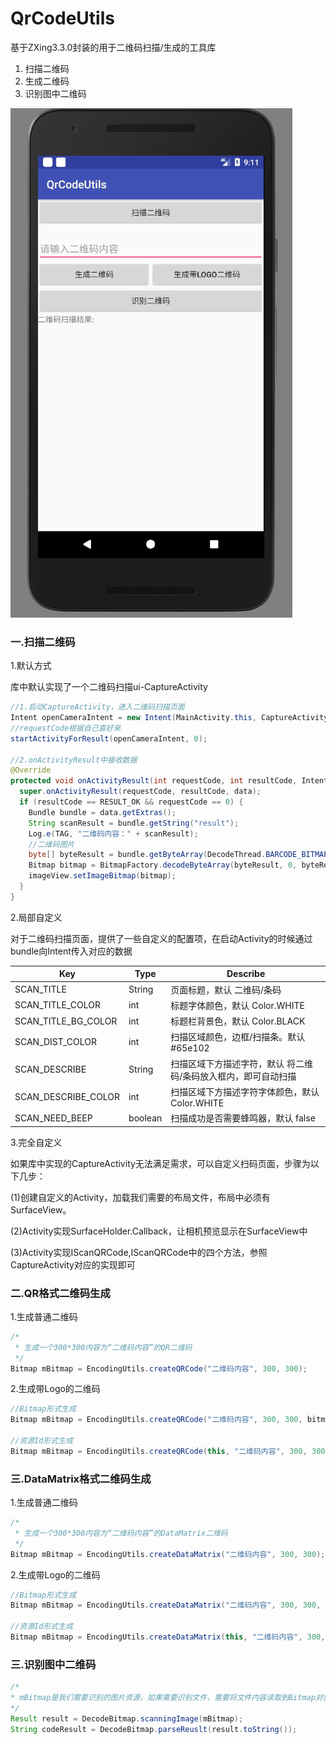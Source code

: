 # QrCodeUtils
基于ZXing3.3.0封装的用于二维码扫描/生成的工具库

1. 扫描二维码
2. 生成二维码
3. 识别图中二维码


![image](https://github.com/yunzhouhua/QrCodeUtils/blob/master/README/imgs/%E4%BA%8C%E7%BB%B4%E7%A0%81.gif)


### 一.扫描二维码

1.默认方式

库中默认实现了一个二维码扫描ui-CaptureActivity

```java
//1.启动CaptureActivity，进入二维码扫描页面
Intent openCameraIntent = new Intent(MainActivity.this, CaptureActivity.class);
//requestCode根据自己喜好来
startActivityForResult(openCameraIntent, 0);

//2.onActivityResult中接收数据
@Override
protected void onActivityResult(int requestCode, int resultCode, Intent data) {
  super.onActivityResult(requestCode, resultCode, data);
  if (resultCode == RESULT_OK && requestCode == 0) {
    Bundle bundle = data.getExtras();
    String scanResult = bundle.getString("result");
    Log.e(TAG, "二维码内容：" + scanResult);
    //二维码图片
    byte[] byteResult = bundle.getByteArray(DecodeThread.BARCODE_BITMAP);
    Bitmap bitmap = BitmapFactory.decodeByteArray(byteResult, 0, byteResult.length);
    imageView.setImageBitmap(bitmap);
  }
}
```



2.局部自定义

对于二维码扫描页面，提供了一些自定义的配置项，在启动Activity的时候通过bundle向Intent传入对应的数据

| Key                 | Type    | Describe                         |
| ------------------- | ------- | -------------------------------- |
| SCAN_TITLE          | String  | 页面标题，默认 二维码/条码                   |
| SCAN_TITLE_COLOR    | int     | 标题字体颜色，默认 Color.WHITE            |
| SCAN_TITLE_BG_COLOR | int     | 标题栏背景色，默认 Color.BLACK            |
| SCAN_DIST_COLOR     | int     | 扫描区域颜色，边框/扫描条。默认 #65e102         |
| SCAN_DESCRIBE       | String  | 扫描区域下方描述字符，默认 将二维码/条码放入框内，即可自动扫描 |
| SCAN_DESCRIBE_COLOR | int     | 扫描区域下方描述字符字体颜色，默认 Color.WHITE    |
| SCAN_NEED_BEEP      | boolean | 扫描成功是否需要蜂鸣器，默认 false             |



3.完全自定义

如果库中实现的CaptureActivity无法满足需求，可以自定义扫码页面，步骤为以下几步：

(1)创建自定义的Activity，加载我们需要的布局文件，布局中必须有SurfaceView。

(2)Activity实现SurfaceHolder.Callback，让相机预览显示在SurfaceView中

(3)Activity实现IScanQRCode,IScanQRCode中的四个方法，参照CaptureActivity对应的实现即可

### 二.QR格式二维码生成

1.生成普通二维码

```java
/*
 * 生成一个300*300内容为“二维码内容”的QR二维码
 */
Bitmap mBitmap = EncodingUtils.createQRCode("二维码内容", 300, 300);
```

2.生成带Logo的二维码

```java
//Bitmap形式生成
Bitmap mBitmap = EncodingUtils.createQRCode("二维码内容", 300, 300, bitmap);

//资源Id形式生成
Bitmap mBitmap = EncodingUtils.createQRCode(this, "二维码内容", 300, 300, R.mipmap.ic_launcher);
```



### 三.DataMatrix格式二维码生成

1.生成普通二维码

```java
/*
 * 生成一个300*300内容为“二维码内容”的DataMatrix二维码
 */
Bitmap mBitmap = EncodingUtils.createDataMatrix("二维码内容", 300, 300);
```

2.生成带Logo的二维码

```java
//Bitmap形式生成
Bitmap mBitmap = EncodingUtils.createDataMatrix("二维码内容", 300, 300, bitmap);

//资源Id形式生成
Bitmap mBitmap = EncodingUtils.createDataMatrix(this, "二维码内容", 300, 300, R.mipmap.ic_launcher);
```



### 三.识别图中二维码

```java
/*
* mBitmap是我们需要识别的图片资源，如果需要识别文件，需要将文件内容读取到Bitmap对象再进一步操作
*/
Result result = DecodeBitmap.scanningImage(mBitmap);
String codeResult = DecodeBitmap.parseReuslt(result.toString());
```

